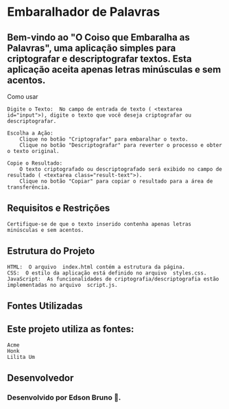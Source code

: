 <h1>Embaralhador de Palavras</h1> 

<h2>Bem-vindo ao "O Coiso que Embaralha as Palavras", uma aplicação simples para criptografar e descriptografar textos. Esta aplicação aceita apenas letras minúsculas e sem acentos.</h2> 
Como usar 

    Digite o Texto:  No campo de entrada de texto ( <textarea id="input">), digite o texto que você deseja criptografar ou descriptografar. 

    Escolha a Ação: 
        Clique no botão "Criptografar" para embaralhar o texto. 
        Clique no botão "Descriptografar" para reverter o processo e obter o texto original. 

    Copie o Resultado: 
        O texto criptografado ou descriptografado será exibido no campo de resultado ( <textarea class="result-text">). 
        Clique no botão "Copiar" para copiar o resultado para a área de transferência. 

<h2>Requisitos e Restrições</h2> 

    Certifique-se de que o texto inserido contenha apenas letras minúsculas e sem acentos. 

<h2>Estrutura do Projeto</h2> 

    HTML:  O arquivo  index.html contém a estrutura da página. 
    CSS:  O estilo da aplicação está definido no arquivo  styles.css. 
    JavaScript:  As funcionalidades de criptografia/descriptografia estão implementadas no arquivo  script.js. 

<h2>Fontes Utilizadas</h2> 

<h2>Este projeto utiliza as fontes:</h2> 

    Acme 
    Honk
    Lilita Um 

<h2>Desenvolvedor</h2> 

<h3>Desenvolvido por Edson Bruno 🚀.</h3> 
